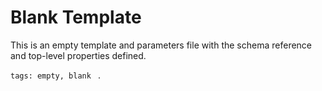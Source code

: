 # Blank Template

This is an empty template and parameters file with the schema reference and top-level properties defined.

`tags: empty, blank `
.

